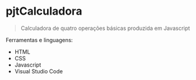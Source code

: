 # pjtCalculadora

> Calculadora de quatro operações básicas produzida em Javascript

Ferramentas e linguagens:
  * HTML
  * CSS
  * Javascript
  * Visual Studio Code
